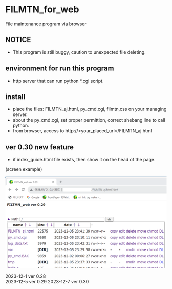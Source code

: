 # FILMTN_for_web
File maintenance program via browser

## NOTICE
 - This program is still buggy, caution to unexpected file deleting.
 
## environment for run this program
 - http server that can run python *.cgi script.

## install
 - place the files: FILMTN_aj.html, py_cmd.cgi, filmtn,css on your managing server.
 - about the py_cmd.cgi, set proper permittion, correct shebang line to call python.
 - from browser, access to http://<your_placed_url>/FILMTN_aj.html
              
## ver 0.30 new feature
 - if index_guide.html file exists, then show it on the head of the page.
 
(screen example)

![screen image](image/example-screen.png)

 2023-12-1 ver 0.28   
 2023-12-5 ver 0.29
 2023-12-7 ver 0.30
